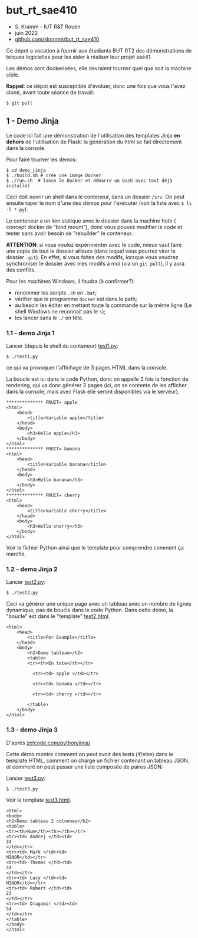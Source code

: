 # but_rt_sae410

* S. Kramm - IUT R&T Rouen
* juin 2023
* [github.com/skramm/but_rt_sae410](https://github.com/skramm/but_rt_sae410)

Ce dépot a vocation à fournir aux étudiants BUT RT2 des démonstrations de briques logicielles
pour les aider à réaliser leur projet saé41.

Les démos sont dockerisées, elle devraient tourner quel que soit la machine cible.

**Rappel**: ce dépot est susceptible d'évoluer, donc une fois que vous l'avez cloné, avant toute séance de travail:
```
$ git pull
```

## 1 - Demo Jinja

Le code ici fait une démonstration de l'utilisation des templates Jinja **en dehors** de l'utilisation de Flask:
la génération du html se fait directement dans la console.

Pour faire tourner les démos:
```
$ cd demo_jinja
$ ./build.sh # crée une image Docker
$ ./run.sh  # lance le Docker et démarre un bash avec tout déjà installé)
```

Ceci doit ouvrir un shell dans le conteneur, dans un dossier `/srv`.
On peut ensuite taper le nom d'une des démos pour l'exécuter (voir la liste avec `$ ls -l *.py`).

Le conteneur a un lien statique avec le dossier dans la machine hote ( concept docker de "bind mount"), donc vous pouvez modifier le code et tester sans avoir besoin de "rebuilder" le conteneur.

**ATTENTION**: si vous voulez expérimenter avec le code, mieux vaut faire une copie de tout le dossier ailleurs
(dans lequel vous pourrez virer le dossier `.git`).
En effet, si vous faites des modifs, lorsque vous voudrez synchroniser le dossier avec mes modifs à moi (via un `git pull`),
il y aura des conflits.


Pour les machines Windows, il faudra (à confirmer?):
* renommer les scripts `.sh` en `.bat`;
* vérifier que le programme `docker` est dans le path;
* au besoin les éditer en mettant toute la commande sur la même ligne (Le shell Windows ne reconnait pas le `\`);
* les lancer sans le `./` en tête.


### 1.1 - demo Jinja 1
Lancer (depuis le shell du conteneur) [test1.py](demo_jinja/test1.py):
```
$ ./test1.py
```
ce qui va provoquer l'affichage de 3 pages HTML dans la console.

La boucle est ici dans le code Python, donc on appelle 3 fois la fonction de rendering, qui va donc générer 3 pages
(ici, on se contente de les afficher dans la console, mais avec Flask elle seront disponibles via le serveur).
```
************** FRUIT= apple
<html>
    <head>
        <title>Variable apple</title>
    </head>
    <body>
        <h3>Hello apple</h3>
    </body>
</html>
************** FRUIT= banana
<html>
    <head>
        <title>Variable banana</title>
    </head>
    <body>
        <h3>Hello banana</h3>
    </body>
</html>
************** FRUIT= cherry
<html>
    <head>
        <title>Variable cherry</title>
    </head>
    <body>
        <h3>Hello cherry</h3>
    </body>
</html>
```
Voir le fichier Python ainsi que le template pour comprendre comment ça marche.

### 1.2 - demo Jinja 2

Lancer [test2.py](demo_jinja/test2.py):
```
$ ./test2.py
```

Ceci va générer une unique page avec un tableau avec un nombre de lignes dynamique, pas de boucle dans le code Python.
Dans cette démo, la "boucle" est dans le "template" [test2.html](demo_jinja/templates/test2.html).
```
<html>
    <head>
        <title>For Example</title>
    </head>
    <body>
        <h2>Demo tableau</h2>
        <table>
        <tr><th>En tete</th></tr>
        
          <tr><td> apple </td></tr>  
        
          <tr><td> banana </td></tr>  
        
          <tr><td> cherry </td></tr>  
        
        </table>
    </body>
</html>
```

### 1.3 - demo Jinja 3

D'après [zetcode.com/python/jinja/](https://zetcode.com/python/jinja/)

Cette démo montre comment on peut avoir des tests (if/else) dans le template HTML,
comment on charge un fichier contenant un tableau JSON, 
et comment on peut passer une liste composée de paires JSON:

Lancer [test3.py](demo_jinja/test3.py):
```
$ ./test3.py
```
Voir le template [test3.html](demo_jinja/templates/test3.html).
```
<html>
<body>
<h2>Demo tableau 2 colonnes</h2>
<table>
<tr><th>Num</th><th></th></tr>
<tr><td> Andrej </td><td>
34
</td></tr>
<tr><td> Mark </td><td>
MINOR</td></tr>
<tr><td> Thomas </td><td>
44
</td></tr>
<tr><td> Lucy </td><td>
MINOR</td></tr>
<tr><td> Robert </td><td>
23
</td></tr>
<tr><td> Dragomir </td><td>
54
</td></tr>
</table>
</body>
</html>
```


